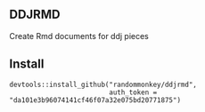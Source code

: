 
## DDJRMD

Create Rmd documents for ddj pieces

## Install

```
devtools::install_github("randommonkey/ddjrmd",
                         auth_token = "da101e3b96074141cf46f07a32e075bd20771875")
```


